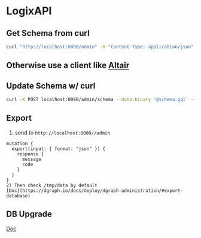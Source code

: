 # LogixAPI

## Get Schema from curl
```bash
curl "http://localhost:8080/admin" -H "Content-Type: application/json" --data-binary '{"query":"{\n getGQLSchema {\n schema\n generatedSchema\n }\n}","variables":{}}' --compressed
```
## Otherwise use a client like [Altair](https://github.com/altair-graphql/altair)

## Update Schema w/ curl
```bash
curl -X POST localhost:8080/admin/schema --data-binary '@schema.gql' --compressed
```

## Export
1) send to `http://localhost:8080//admin`
```
mutation {
  export(input: { format: "json" }) {
    response {
      message
      code
    }
  }
}
2) Then check /tmp/data by default
[Doc](https://dgraph.io/docs/deploy/dgraph-administration/#export-database)
```

## DB Upgrade
[Doc](https://dgraph.io/docs/deploy/dgraph-administration/#upgrade-database)
